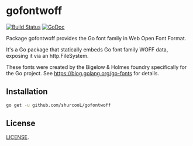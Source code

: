 gofontwoff
==========

[![Build Status](https://travis-ci.org/shurcooL/gofontwoff.svg?branch=master)](https://travis-ci.org/shurcooL/gofontwoff) [![GoDoc](https://godoc.org/github.com/shurcooL/gofontwoff?status.svg)](https://godoc.org/github.com/shurcooL/gofontwoff)

Package gofontwoff provides the Go font family in Web Open Font Format.

It's a Go package that statically embeds Go font family WOFF data, exposing it via an http.FileSystem.

These fonts were created by the Bigelow & Holmes foundry specifically for the
Go project. See https://blog.golang.org/go-fonts for details.

Installation
------------

```bash
go get -u github.com/shurcooL/gofontwoff
```

License
-------

[LICENSE](LICENSE).
